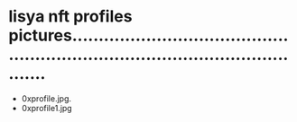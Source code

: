 # lisya nft profiles pictures.....................................................................................................
- 0xprofile.jpg.
- 0xprofile1.jpg
